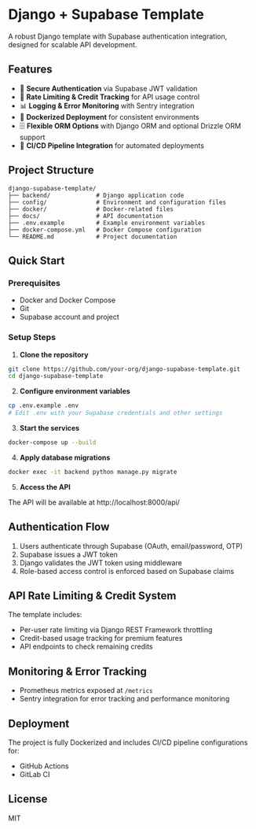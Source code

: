 # Django + Supabase Template

A robust Django template with Supabase authentication integration, designed for scalable API development.

## Features

- 🔐 **Secure Authentication** via Supabase JWT validation
- 🚦 **Rate Limiting & Credit Tracking** for API usage control
- 📊 **Logging & Error Monitoring** with Sentry integration
- 🐳 **Dockerized Deployment** for consistent environments
- 🗄️ **Flexible ORM Options** with Django ORM and optional Drizzle ORM support
- 🚀 **CI/CD Pipeline Integration** for automated deployments

## Project Structure

```
django-supabase-template/
├── backend/             # Django application code
├── config/              # Environment and configuration files
├── docker/              # Docker-related files
├── docs/                # API documentation
├── .env.example         # Example environment variables
├── docker-compose.yml   # Docker Compose configuration
└── README.md            # Project documentation
```

## Quick Start

### Prerequisites

- Docker and Docker Compose
- Git
- Supabase account and project

### Setup Steps

1. **Clone the repository**

```bash
git clone https://github.com/your-org/django-supabase-template.git
cd django-supabase-template
```

2. **Configure environment variables**

```bash
cp .env.example .env
# Edit .env with your Supabase credentials and other settings
```

3. **Start the services**

```bash
docker-compose up --build
```

4. **Apply database migrations**

```bash
docker exec -it backend python manage.py migrate
```

5. **Access the API**

The API will be available at http://localhost:8000/api/

## Authentication Flow

1. Users authenticate through Supabase (OAuth, email/password, OTP)
2. Supabase issues a JWT token
3. Django validates the JWT token using middleware
4. Role-based access control is enforced based on Supabase claims

## API Rate Limiting & Credit System

The template includes:
- Per-user rate limiting via Django REST Framework throttling
- Credit-based usage tracking for premium features
- API endpoints to check remaining credits

## Monitoring & Error Tracking

- Prometheus metrics exposed at `/metrics`
- Sentry integration for error tracking and performance monitoring

## Deployment

The project is fully Dockerized and includes CI/CD pipeline configurations for:
- GitHub Actions
- GitLab CI

## License

MIT
